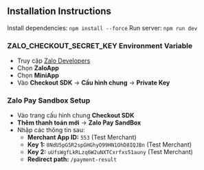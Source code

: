 ## Installation Instructions

Install dependencies: `npm install --force`
Run server: `npm run dev`

### ZALO_CHECKOUT_SECRET_KEY Environment Variable
- Truy cập [Zalo Developers](https://mini.zalo.me/developers)
- Chọn **ZaloApp**
- Chọn **MiniApp**
- Vào **Checkout SDK** -> **Cấu hình chung** -> **Private Key**

### Zalo Pay Sandbox Setup
- Vào trang cấu hình chung **Checkout SDK**
- **Thêm thanh toán mới** -> **Zalo Pay SandBox**
- Nhập các thông tin sau:
    - **Merchant App ID:** `553` (Test Merchant)
    - **Key 1:** `8NdU5pG5R2spGHGhyO99HN1OhD8IQJBn` (Test Merchant)
    - **Key 2:** `uUfsWgfLkRLzq6W2uNXTCxrfxs51auny` (Test Merchant)
    - **Redirect path:** `/payment-result`